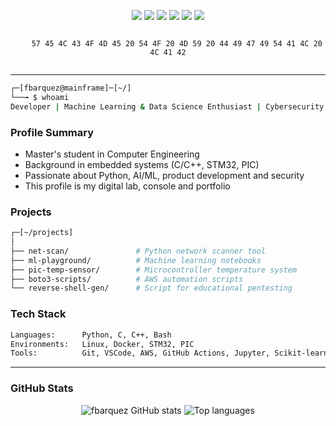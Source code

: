 <!-- Init: WELCOME TO MY DIGITAL LAB -->

<p align="center">
  <img src="https://img.shields.io/badge/Language-Python3-blue?logo=python" />
  <img src="https://img.shields.io/badge/Language-C/C++-brightgreen?logo=cplusplus" />
  <img src="https://img.shields.io/badge/Focus-Machine%20Learning-orange?logo=scikitlearn" />
  <img src="https://img.shields.io/badge/Field-Data%20Science-lightgrey?logo=pandas" />
  <img src="https://img.shields.io/badge/Role-Product%20Manager-blueviolet?logo=producthunt" />
  <img src="https://img.shields.io/badge/Security-Cybersecurity-red?logo=kalilinux" />
</p>

<p align="center">
  <code>
    57 45 4C 43 4F 4D 45 20 54 4F 20 4D 59 20 44 49 47 49 54 41 4C 20 4C 41 42
  </code>
</p>

---

```bash
┌─[fbarquez@mainframe]─[~/]
└──╼ $ whoami
Developer | Machine Learning & Data Science Enthusiast | Cybersecurity Curious | Product Thinker
```

### Profile Summary

- Master's student in Computer Engineering
- Background in embedded systems (C/C++, STM32, PIC)
- Passionate about Python, AI/ML, product development and security
- This profile is my digital lab, console and portfolio

### Projects

```bash
┌─[~/projects]
│
├── net-scan/               # Python network scanner tool
├── ml-playground/          # Machine learning notebooks
├── pic-temp-sensor/        # Microcontroller temperature system
├── boto3-scripts/          # AWS automation scripts
└── reverse-shell-gen/      # Script for educational pentesting
```

### Tech Stack

```bash
Languages:      Python, C, C++, Bash
Environments:   Linux, Docker, STM32, PIC
Tools:          Git, VSCode, AWS, GitHub Actions, Jupyter, Scikit-learn
```

---

### GitHub Stats

<p align="center">
  <img src="https://github-readme-stats.vercel.app/api?username=fbarquez&show_icons=true&theme=radical" alt="fbarquez GitHub stats" />
  <img src="https://github-readme-stats.vercel.app/api/top-langs/?username=fbarquez&layout=compact&theme=radical" alt="Top languages" />
</p>
